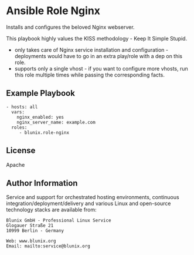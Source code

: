 Ansible Role Nginx
=========

Installs and configures the beloved Nginx webserver.

This playbook highly values the KISS methodology - Keep It Simple Stupid.

- only takes care of Nginx service installation and configuration -
  deployments would have to go in an extra play/role with a dep on this role.
- supports only a single vhost - if you want to configure more vhosts, run this
  role multiple times while passing the corresponding facts.

Example Playbook
----------------

    - hosts: all
      vars:
        nginx_enabled: yes
        nginx_server_name: example.com
      roles:
         - blunix.role-nginx

License
-------

Apache

Author Information
------------------

Service and support for orchestrated hosting environments, continuous integration/deployment/delivery and various Linux and open-source technology stacks are available from:

```
Blunix GmbH - Professional Linux Service
Glogauer Straße 21
10999 Berlin - Germany

Web: www.blunix.org
Email: mailto:service@blunix.org
```
